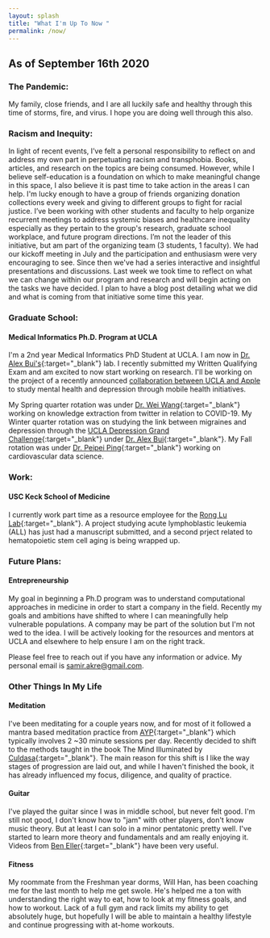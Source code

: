 ```yaml
---
layout: splash
title: "What I'm Up To Now "
permalink: /now/
---
```

## As of September 16th 2020
### The Pandemic:
My family, close friends, and I are all luckily safe and healthy through this time of storms, fire, and virus. I hope you are doing well through this also. 

### Racism and Inequity:
In light of recent events, I’ve felt a personal responsibility to reflect on and address my own part in perpetuating racism and transphobia. Books, articles, and research on the topics are being consumed. However, while I believe self-education is a foundation on which to make meaningful change in this space, I also believe it is past time to take action in the areas I can help. I'm lucky enough to have a group of friends organizing donation collections every week and giving to different groups to fight for racial justice. I’ve been working with other students and faculty to help organize recurrent meetings to address systemic biases and healthcare inequality especially as they pertain to the group's research, graduate school workplace, and future program directions. I’m not the leader of this initiative, but am part of the organizing team (3 students, 1 faculty). We had our kickoff meeting in July and the participation and enthusiasm were very encouraging to see. Since then we've had a series interactive and insightful presentations and discussions. Last week we took time to reflect on what we can change within our program and research and will begin acting on the tasks we have decided. I plan to have a blog post detailing what we did and what is coming from that initiative some time this year.

### Graduate School:
#### Medical Informatics Ph.D. Program at UCLA
I'm a 2nd year Medical Informatics PhD Student at UCLA. I am now in [Dr. Alex Bui's](https://www.mii.ucla.edu/people/buia/){:target="_blank"} lab. I recently submitted my Written Qualifying Exam and am excited to now start working on research. I'll be working on the project of a recently announced [collaboration between UCLA and Apple](https://www.engadget.com/apple-ucla-depression-study-225118236.html) to study mental health and depression through mobile health initiatives.
 
My Spring quarter rotation was under [Dr. Wei Wang](http://web.cs.ucla.edu/~weiwang/){:target="_blank"} working on knowledge extraction from twitter in relation to COVID-19. My Winter quarter rotation was on studying the link between migraines and depression through the [UCLA Depression Grand Challenge](https://grandchallenges.ucla.edu/depression/){:target="_blank"} under [Dr. Alex Bui](https://www.mii.ucla.edu/people/buia/){:target="_blank"}. My Fall rotation was under [Dr. Peipei Ping](https://cvdatascience.dgsom.ucla.edu/pages/){:target="_blank"} working on cardiovascular data science. 


### Work:
#### USC Keck School of Medicine
I currently work part time as a resource employee for the [Rong Lu Lab](https://ronglulab.usc.edu/){:target="_blank"}. A project studying acute lymphoblastic leukemia (ALL) has just had a manuscript submitted, and a second prject related to hematopoietic stem cell aging is being wrapped up.

### Future Plans:  
#### Entrepreneurship
My goal in beginning a Ph.D program was to understand computational approaches in medicine in order to start a company in the field. Recently my goals and ambitions have shifted to where I can meaningfully help vulnerable populations. A company may be part of the solution but I'm not wed to the idea. I will be actively looking for the resources and mentors at UCLA and elsewhere to help ensure I am on the right track.

Please feel free to reach out if you have any information or advice. My personal email is samir.akre@gmail.com.

### Other Things In My Life
#### Meditation
I've been meditating for a couple years now, and for most of it followed a mantra based meditation practice from [AYP](https://www.aypsite.org/index.html){:target="_blank"} which typically involves 2 ~30 minute sessions per day. Recently decided to shift to the methods taught in the book The Mind Illuminated by [Culdasa](http://culadasa.com/about/){:target="_blank"}. The main reason for this shift is I like the way stages of progression are laid out, and while I haven't finished the book, it has already influenced my focus, diligence, and quality of practice.

#### Guitar
I've played the guitar since I was in middle school, but never felt good. I'm still not good, I don't know how to "jam" with other players, don't know music theory. But at least I can solo in a minor pentatonic pretty well. I've started to learn more theory and fundamentals and am really enjoying it. Videos from [Ben Eller](https://www.youtube.com/user/BenEllerGuitars){:target="_blank"} have been very useful. 

#### Fitness
My roommate from the Freshman year dorms, Will Han, has been coaching me for the last month to help me get swole.
He's helped me a ton with understanding the right way to eat, how to look at my fitness goals, and how to workout. Lack of a full gym and rack limits my ability to get absolutely huge, but hopefully I will be able to maintain a healthy lifestyle and continue progressing with at-home workouts.
